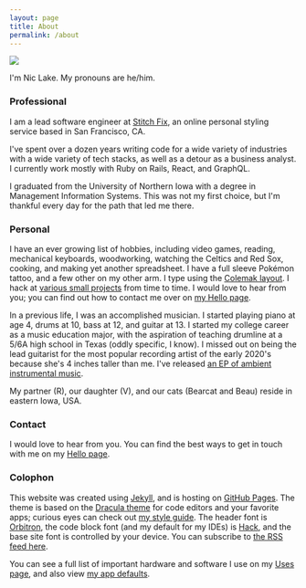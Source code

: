 ```yaml
---
layout: page
title: About
permalink: /about
---
```


<img class="photo photo-right" src="/images/its-me-hi.png" />

I'm Nic Lake. My pronouns are he/him.

### Professional

I am a lead software engineer at [Stitch Fix](https://stitchfix.com), an online personal styling service based in San Francisco, CA.

I've spent over a dozen years writing code for a wide variety of industries with a wide variety of tech stacks, as well as a detour as a business analyst. I currently work mostly with Ruby on Rails, React, and GraphQL.

I graduated from the University of Northern Iowa with a degree in Management Information Systems. This was not my first choice, but I'm thankful every day for the path that led me there.

### Personal

I have an ever growing list of hobbies, including video games, reading, mechanical keyboards, woodworking, watching the Celtics and Red Sox, cooking, and making yet another spreadsheet. I have a full sleeve Pokémon tattoo, and a few other on my other arm. I type using the [Colemak layout](/colemak). I hack at [various small projects](/projects) from time to time. I would love to hear from you; you can find out how to contact me over on [my Hello page](/hello).

In a previous life, I was an accomplished musician. I started playing piano at age 4, drums at 10, bass at 12, and guitar at 13. I started my college career as a music education major, with the aspiration of teaching drumline at a 5/6A high school in Texas (oddly specific, I know). I missed out on being the lead guitarist for the most popular recording artist of the early 2020's because she's 4 inches taller than me. I've released [an EP of ambient instrumental music](/sailing).

My partner (R), our daughter (V), and our cats (Bearcat and Beau) reside in eastern Iowa, USA.

### Contact

I would love to hear from you. You can find the best ways to get in touch with me on my [Hello page](/hello).

### Colophon

This website was created using [Jekyll](https://jekyllrb.com/), and is hosting on [GitHub Pages](https://pages.github.com/). The theme is based on the [Dracula theme][drac] for code editors and your favorite apps; curious eyes can check out [my style guide](/styleguide). The header font is [Orbitron](https://fonts.google.com/specimen/Orbitron), the code block font (and my default for my IDEs) is [Hack](https://sourcefoundry.org/hack/), and the base site font is controlled by your device. You can subscribe to [the RSS feed here](/feed).

You can see a full list of important hardware and software I use on my [Uses page](/uses), and also view [my app defaults](/app-defaults).

[drac]: https://draculatheme.com
